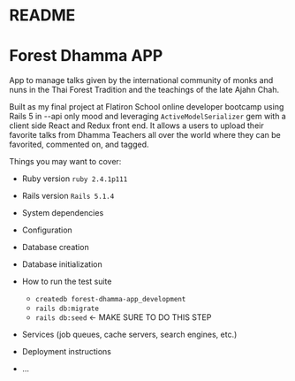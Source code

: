# README
# Forest Dhamma APP
  App to manage talks given by the international community of monks and nuns in the Thai Forest Tradition and the teachings of the late Ajahn Chah.

  Built as my final project at Flatiron School online developer bootcamp using Rails 5 in --api only mood and leveraging `ActiveModelSerializer` gem with a client side React and Redux front end. It allows a users to upload their favorite talks from Dhamma Teachers all over the world where they can be favorited, commented on, and tagged.

Things you may want to cover:

* Ruby version
 `ruby 2.4.1p111`

* Rails version
  `Rails 5.1.4`

* System dependencies

* Configuration

* Database creation

* Database initialization

* How to run the test suite
  - `createdb forest-dhamma-app_development`
  - `rails db:migrate`
  - `rails db:seed` <- MAKE SURE TO DO THIS STEP

* Services (job queues, cache servers, search engines, etc.)

* Deployment instructions

* ...
